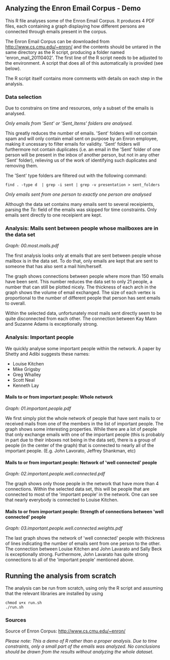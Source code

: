 ## Analyzing the Enron Email Corpus - Demo

This R file analyses some of the Enron Email Corpus. It produces 4 PDF files, each containing a graph
displaying how different persons are connected through emails present in the corpus.

The Enron Email Corpus can be downloaded from http://www.cs.cmu.edu/~enron/ and the contents
should be untared in the same directory as the R script, producing a folder named 'enron_mail_20110402'.
The first line of the R script needs to be adjusted to the environment. A script that does all of this automatically is provided (see below).

The R script itself contains more comments with details on each step in the analysis.

### Data selection

Due to constrains on time and resources, only a subset of the emails is analysed.

*Only emails from 'Sent' or 'Sent_Items' folders are analysed.*

This greatly reduces the number of emails. 'Sent' folders will not contain spam and will only
contain email sent on purpose by an Enron employee, making it uncessary to filter emails for
validity. 'Sent' folders will furthermore not contain duplicates (i.e. an email in the 'Sent'
folder of one person will be present in the inbox of another person, but not in any other
'Sent' folder), relieving us of the work of identifying such duplicates and removing them.

The 'Sent' type folders are filtered out with the following command:

```
find . -type d  | grep -i sent | grep -v presentation > sent_folders
``` 

*Only emails sent from one person to exactly one person are analysed*

Although the data set contains many emails sent to several receipients, parsing the *To:*
field of the emails was skipped for time constraints. Only emails sent directly to one
receipient are kept.

### Analysis: Mails sent between people whose mailboxes are in the data set

_Graph: 00.most.mails.pdf_

The first analysis looks only at emails that are sent between people whose mailbox is in the data set.
To do that, only emails are kept that are sent to someone that has also sent a mail him/herself.

The graph shows connections between people where more than 150 emails have been sent. This number
reduces the data set to only 21 people, a number that can still be plotted nicely. The thickness of
each arch in the graph shows the volume of email exchanged. The size of each vertex is proportional
to the number of different people that person has sent emails to overall.

Within the selected data, unfortunately most mails sent directly seem to be quite disconnected from each other.
The connection between Kay Mann and Suzanne Adams is exceptionally strong.

### Analysis: Important people

We quickly analyse some important people within the network. A paper by Shetty and Adibi suggests these names:

* Louise Kitchen
* Mike Grigsby
* Greg Whalley
* Scott Neal
* Kenneth Lay

#### Mails to or from important people: Whole network

_Graph:  01.important.people.pdf_

We first simply plot the whole network of people that have sent mails to or received mails from one of the members
in the list of important people. The graph shows some interesting properties. While there are a lot of people
that only exchange emails with one of the important people (this is probably in part due to their inboxes not being in the data set), there is a group of people (in the center of the graph) that is connected to nearly all of the important people. (E.g. John Lavorato, Jeffrey Shankman, etc)

#### Mails to or from important people: Network of 'well connected' people

_Graph: 02.important.people.well.connected.pdf_

The graph shows only those people in the network that have more than 4 connections. Within the selected data set, this will be people that are connected to most of the 'important people' in the network. One can see that nearly
everybody is connected to Louise Kitchen.

#### Mails to or from important people: Strength of connections between 'well connected' people

_Graph: 03.important.people.well.connected.weights.pdf_

The last graph shows the network of 'well connected' people with thickness of lines indicating the number of emails sent from one person to the other. The connection between Louise Kitchen and John Lavarato and Sally Beck is exceptionally strong. Furthermore, John Lavarato has quite strong connections to all of the 'important people' mentioned above.

## Running the analysis from scratch

The analysis can be run from scratch, using only the R script and assuming that the relevant libraries are installed by using

```
chmod u+x run.sh
./run.sh
```

### Sources

Source of Enron Corpus: http://www.cs.cmu.edu/~enron/

*Please note: This a demo of R rather than a proper analysis. Due to time constraints, only a small part of the emails was analyzed. No conclusions should be drawn from the results without analyzing the whole dataset.*